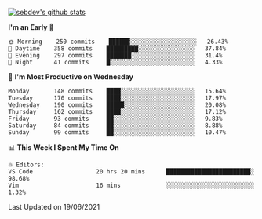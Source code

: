 [![sebdev's github stats](https://github-readme-stats.vercel.app/api?username=sebdeveloper6952&theme=vue-dark)](https://github.com/anuraghazra/github-readme-stats)
<!--START_SECTION:waka-->
**I'm an Early 🐤** 

```text
🌞 Morning    250 commits    ██████░░░░░░░░░░░░░░░░░░░   26.43% 
🌆 Daytime    358 commits    █████████░░░░░░░░░░░░░░░░   37.84% 
🌃 Evening    297 commits    ███████░░░░░░░░░░░░░░░░░░   31.4% 
🌙 Night      41 commits     █░░░░░░░░░░░░░░░░░░░░░░░░   4.33%

```
📅 **I'm Most Productive on Wednesday** 

```text
Monday       148 commits    ████░░░░░░░░░░░░░░░░░░░░░   15.64% 
Tuesday      170 commits    ████░░░░░░░░░░░░░░░░░░░░░   17.97% 
Wednesday    190 commits    █████░░░░░░░░░░░░░░░░░░░░   20.08% 
Thursday     162 commits    ████░░░░░░░░░░░░░░░░░░░░░   17.12% 
Friday       93 commits     ██░░░░░░░░░░░░░░░░░░░░░░░   9.83% 
Saturday     84 commits     ██░░░░░░░░░░░░░░░░░░░░░░░   8.88% 
Sunday       99 commits     ██░░░░░░░░░░░░░░░░░░░░░░░   10.47%

```


📊 **This Week I Spent My Time On** 

```text
🔥 Editors: 
VS Code                  20 hrs 20 mins      ████████████████████████░   98.68% 
Vim                      16 mins             ░░░░░░░░░░░░░░░░░░░░░░░░░   1.32%

```


 Last Updated on 19/06/2021
<!--END_SECTION:waka-->
